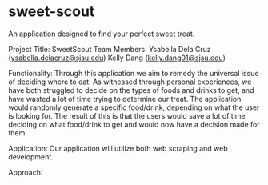 # sweet-scout
An application designed to find your perfect sweet treat.

Project Title: SweetScout
Team Members: 
  Ysabella Dela Cruz (ysabella.delacruz@sjsu.edu)
  Kelly Dang (kelly.dang01@sjsu.edu)

Functionality:
  Through this application we aim to remedy the universal issue of deciding where to eat. As witnessed through personal experiences, we have both struggled to decide on the types of foods and drinks to get, and have wasted a lot of time trying to determine our treat. The application would randomly generate a specific food/drink, depending on what the user is looking for. The result of this is that the users would save a lot of time deciding on what food/drink to get and would now have a decision made for them. 

Application: 
  Our application will utilize both web scraping and web development. 

Approach:
  
